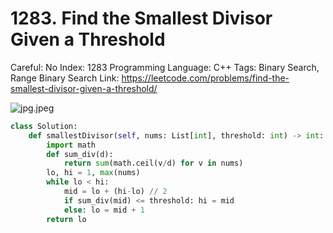 # 1283. Find the Smallest Divisor Given a Threshold

Careful: No
Index: 1283
Programming Language: C++
Tags: Binary Search, Range Binary Search
Link: https://leetcode.com/problems/find-the-smallest-divisor-given-a-threshold/

![jpg.jpeg](jpg.jpeg)

```python
class Solution:
    def smallestDivisor(self, nums: List[int], threshold: int) -> int:
        import math
        def sum_div(d):
            return sum(math.ceil(v/d) for v in nums)
        lo, hi = 1, max(nums)
        while lo < hi:
            mid = lo + (hi-lo) // 2
            if sum_div(mid) <= threshold: hi = mid
            else: lo = mid + 1
        return lo
```